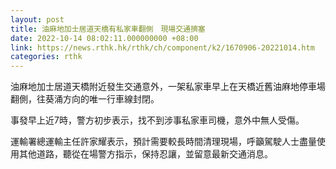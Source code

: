 ```yaml
---
layout: post
title: 油麻地加士居道天橋有私家車翻側　現場交通擠塞
date: 2022-10-14 08:02:11.000000000 +08:00
link: https://news.rthk.hk/rthk/ch/component/k2/1670906-20221014.htm
categories: rthk
---
```


油麻地加士居道天橋附近發生交通意外，一架私家車早上在天橋近舊油麻地停車場翻側，往葵涌方向的唯一行車線封閉。

事發早上近7時，警方初步表示，找不到涉事私家車司機，意外中無人受傷。

運輸署總運輸主任許家耀表示，預計需要較長時間清理現場，呼籲駕駛人士盡量使用其他道路，聽從在場警方指示，保持忍讓，並留意最新交通消息。
